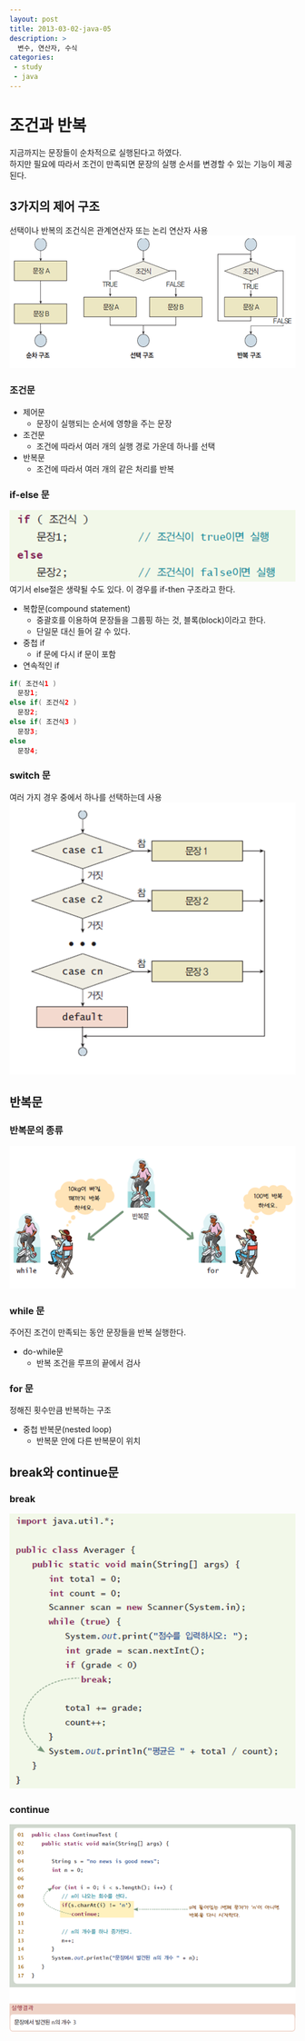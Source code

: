 ```yaml
---
layout: post
title: 2013-03-02-java-05
description: >
  변수, 연산자, 수식
categories:
 - study
 - java
---
```


# 조건과 반복

지금까지는 문장들이 순차적으로 실행된다고 하였다.<br>
하지만 필요에 따라서 조건이 만족되면 문장의 실행 순서를 변경할 수 있는 기능이 제공된다.

## 3가지의 제어 구조
선택이나 반복의 조건식은 관계연산자 또는 논리 연산자 사용
![3가지의 제어 구조](/assets/img/blog/java12.png)

### 조건문
+ 제어문
  + 문장이 실행되는 순서에 영향을 주는 문장
+ 조건문
  + 조건에 따라서 여러 개의 실행 경로 가운데 하나를 선택
+ 반복문
  + 조건에 따라서 여러 개의 같은 처리를 반복

### if-else 문
![if-else 문](/assets/img/blog/java13.png)<br>
여기서 else절은 생략될 수도 있다. 이 경우를 if-then 구조라고 한다.

+ 복합문(compound statement)
  + 중괄호를 이용하여 문장들을 그룹핑 하는 것, 블록(block)이라고 한다. 
  + 단일문 대신 들어 갈 수 있다.
+ 중첩 if
  + if 문에 다시 if 문이 포함
+ 연속적인 if
~~~java
if( 조건식1 ) 
  문장1; 
else if( 조건식2 ) 
  문장2; 
else if( 조건식3 ) 
  문장3; 
else 
  문장4; 
~~~

### switch 문
여러 가지 경우 중에서 하나를 선택하는데 사용
![switch 문](/assets/img/blog/java14.png)
	 
## 반복문

### 반복문의 종류
![반복문의 종류](/assets/img/blog/java15.png)

### while 문
주어진 조건이 만족되는 동안 문장들을 반복 실행한다.
+ do-while문
  + 반복 조건을 루프의 끝에서 검사

### for 문
정해진 횟수만큼 반복하는 구조
+ 중첩 반복문(nested loop)
  + 반복문 안에 다른 반복문이 위치

## break와 continue문

### break
![break](/assets/img/blog/java16.png)

### continue
![continue](/assets/img/blog/java17.png)
 
